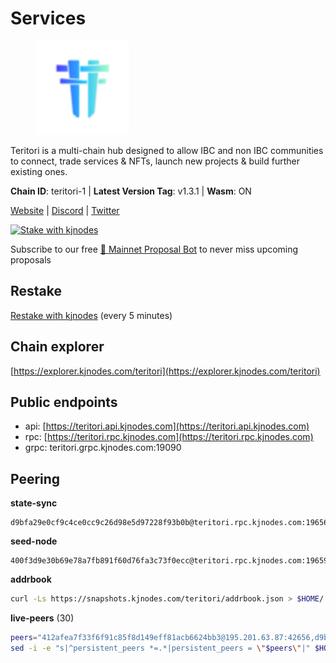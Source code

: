 # Services

<figure><img src="https://raw.githubusercontent.com/kj89/cosmos-images/main/logos/teritori.png" width="150" alt=""><figcaption></figcaption></figure>

Teritori is a multi-chain hub designed to allow IBC and non IBC communities  to connect, trade services & NFTs, launch new projects & build further existing ones.

**Chain ID**: teritori-1 | **Latest Version Tag**: v1.3.1 | **Wasm**: ON

[Website](https://teritori.com) | [Discord](https://discord.gg/teritori) | [Twitter](https://twitter.com/TeritoriNetwork)

[![Stake with kjnodes](https://i.ibb.co/cr44Q8j/button-stake-with-kjnodes.png)](https://restake.app/teritori/torivaloper184ln03hkpt75uhrrr26f66kvcqvf4yn4nc2xjm)

Subscribe to our free [🤖 Mainnet Proposal Bot](https://t.me/kjnodes_proposal_bot) to never miss upcoming proposals

## Restake

[Restake with kjnodes](https://restake.app/teritori/torivaloper184ln03hkpt75uhrrr26f66kvcqvf4yn4nc2xjm) (every 5 minutes)
## Chain explorer
[https://explorer.kjnodes.com/teritori](https://explorer.kjnodes.com/teritori)

## Public endpoints

* api: [https://teritori.api.kjnodes.com](https://teritori.api.kjnodes.com)
* rpc: [https://teritori.rpc.kjnodes.com](https://teritori.rpc.kjnodes.com)
* grpc: teritori.grpc.kjnodes.com:19090

## Peering

**state-sync**

```text
d9bfa29e0cf9c4ce0cc9c26d98e5d97228f93b0b@teritori.rpc.kjnodes.com:19656
```

**seed-node**

```text
400f3d9e30b69e78a7fb891f60d76fa3c73f0ecc@teritori.rpc.kjnodes.com:19659
```

**addrbook**
```bash
curl -Ls https://snapshots.kjnodes.com/teritori/addrbook.json > $HOME/.teritorid/config/addrbook.json
```

**live-peers** (30)
```bash
peers="412afea7f33f6f91c85f8d149eff81acb6624bb3@195.201.63.87:42656,d9bfa29e0cf9c4ce0cc9c26d98e5d97228f93b0b@65.109.88.38:19656,2b4f46e601fb4ede2a0c98976337e3afdaa50dac@65.108.238.102:15956,669470aba9778ccccd07127115dcdc30e141d7ae@65.108.232.248:33656,3594b73f909a9c4b87cfe6a361ef8b2b51124dd5@65.109.69.59:15956,e627e9bbff303c96e859de00e5deaaf5104911cd@51.15.228.89:26656,0b27217386756577e1eadf00c4169dc8f041e522@51.210.7.219:26656,e726816f42831689eab9378d5d577f1d06d25716@176.9.188.21:26656,15e7d5ef19a373da5ca7aebbe3b57203f21e0a07@198.244.179.127:26656,e1b058e5cfa2b836ddaa496b10911da62dcf182e@138.201.8.248:26656,3bd3a20d7c8a26a20927289a7a6bffecf71de53e@51.81.155.97:10856,6085c32b26fb1baa4b16b426f5d56f2fff81cfc7@135.181.165.246:26656,41caa4106f68977e3a5123e56f57934a2d34a1c1@185.16.38.210:27166,c670830fdf60374f008fa4a4eb851deddcdaef5b@65.109.88.107:46656,7fed06d0391518f81f56fd8fbe964558f3b7d9da@37.59.21.96:15956,63c28f10976800fd783930067d3d3a4eef358b28@173.215.85.171:20070,16f90d350de14a596ebdc683ce5e703c14e40bb3@75.119.146.181:19656,8e1e342208f400bb10677617d4f08b31a3b48877@138.201.61.159:26656,17308ce7e097819743a01c0d30fedaa27e9f16a4@141.95.65.73:15956,ebc272824924ea1a27ea3183dd0b9ba713494f83@95.214.52.139:27166,4b04b3d164dc6dd5bb555a7a106a8d314f30516f@65.21.136.170:53656,409c8a2b94d3835419127521347355ae47f07dd3@5.181.190.157:27656,14fa46dbadd79647ebf3e5bc82326d2debc5fd52@51.159.142.254:26656,623720576706fab7cf29e6a37aed39b9852d68f0@65.109.69.154:36656,a191006e50d3af40fd253c23dae715a45fdd7415@95.179.217.1:26656,571084dbc97e895d11f748fccdcd1a098d8f169a@15.235.115.156:10002,992b8ab3e7b0ff4025be3082a3bf72107580bd49@65.109.106.172:36656,e8cafb5a121c9fe322e554f5a7f489b2d25abd4c@51.159.153.113:26656,26d6ee4138c7533c5541722c6e1ecc6d60d47a86@104.193.254.42:26656,e3374c3d25a36f06662fa150043e5e6529d11570@88.198.32.17:31656"
sed -i -e "s|^persistent_peers *=.*|persistent_peers = \"$peers\"|" $HOME/.teritorid/config/config.toml
```
